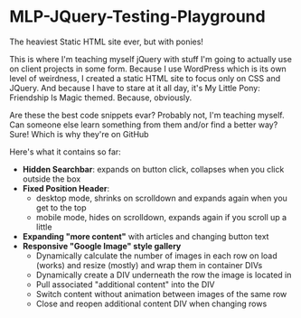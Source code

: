 # MLP-JQuery-Testing-Playground
The heaviest Static HTML site ever, but with ponies!

This is where I'm teaching myself jQuery with stuff I'm going to actually use on client projects in some form. Because I use WordPress which is its own level of weirdness, I created a static HTML site to focus only on CSS and JQuery. And because I have to stare at it all day, it's My Little Pony: Friendship Is Magic themed. Because, obviously.

Are these the best code snippets evar? Probably not, I'm teaching myself. Can someone else learn something from them and/or find a better way? Sure! Which is why they're on GitHub

Here's what it contains so far:
* **Hidden Searchbar**: expands on button click, collapses when you click outside the box
* **Fixed Position Header**:
  - desktop mode, shrinks on scrolldown and expands again when you get to the top
  - mobile mode, hides on scrolldown, expands again if you scroll up a little
* **Expanding "more content"** with articles and changing button text
* **Responsive "Google Image" style gallery**
  - Dynamically calculate the number of images in each row on load (works) and resize (mostly) and wrap them in container DIVs
  - Dynamically create a DIV underneath the row the image is located in
  - Pull associated "additional content" into the DIV
  - Switch content without animation between images of the same row
  - Close and reopen additional content DIV when changing rows



